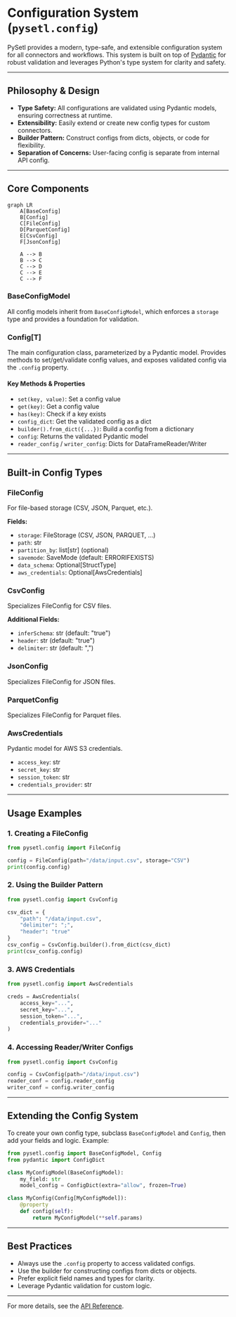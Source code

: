 # Configuration System (`pysetl.config`)

PySetl provides a modern, type-safe, and extensible configuration system for all connectors and workflows. This system is built on top of [Pydantic](https://docs.pydantic.dev/) for robust validation and leverages Python's type system for clarity and safety.

---

## Philosophy & Design

- **Type Safety:** All configurations are validated using Pydantic models, ensuring correctness at runtime.
- **Extensibility:** Easily extend or create new config types for custom connectors.
- **Builder Pattern:** Construct configs from dicts, objects, or code for flexibility.
- **Separation of Concerns:** User-facing config is separate from internal API config.

---

## Core Components


``` mermaid
graph LR
    A[BaseConfig]
    B[Config]
    C[FileConfig]
    D[ParquetConfig]
    E[CsvConfig]
    F[JsonConfig]

    A --> B
    B --> C
    C --> D
    C --> E
    C --> F
```

### BaseConfigModel
All config models inherit from `BaseConfigModel`, which enforces a `storage` type and provides a foundation for validation.

### Config[T]
The main configuration class, parameterized by a Pydantic model. Provides methods to set/get/validate config values, and exposes validated config via the `.config` property.

#### Key Methods & Properties
- `set(key, value)`: Set a config value
- `get(key)`: Get a config value
- `has(key)`: Check if a key exists
- `config_dict`: Get the validated config as a dict
- `builder().from_dict({...})`: Build a config from a dictionary
- `config`: Returns the validated Pydantic model
- `reader_config` / `writer_config`: Dicts for DataFrameReader/Writer

---

## Built-in Config Types

### FileConfig
For file-based storage (CSV, JSON, Parquet, etc.).

**Fields:**
- `storage`: FileStorage (CSV, JSON, PARQUET, ...)
- `path`: str
- `partition_by`: list[str] (optional)
- `savemode`: SaveMode (default: ERRORIFEXISTS)
- `data_schema`: Optional[StructType]
- `aws_credentials`: Optional[AwsCredentials]

### CsvConfig
Specializes FileConfig for CSV files.

**Additional Fields:**
- `inferSchema`: str (default: "true")
- `header`: str (default: "true")
- `delimiter`: str (default: ",")

### JsonConfig
Specializes FileConfig for JSON files.

### ParquetConfig
Specializes FileConfig for Parquet files.

### AwsCredentials
Pydantic model for AWS S3 credentials.
- `access_key`: str
- `secret_key`: str
- `session_token`: str
- `credentials_provider`: str

---

## Usage Examples

### 1. Creating a FileConfig
```python
from pysetl.config import FileConfig

config = FileConfig(path="/data/input.csv", storage="CSV")
print(config.config)
```

### 2. Using the Builder Pattern
```python
from pysetl.config import CsvConfig

csv_dict = {
    "path": "/data/input.csv",
    "delimiter": ";",
    "header": "true"
}
csv_config = CsvConfig.builder().from_dict(csv_dict)
print(csv_config.config)
```

### 3. AWS Credentials
```python
from pysetl.config import AwsCredentials

creds = AwsCredentials(
    access_key="...",
    secret_key="...",
    session_token="...",
    credentials_provider="..."
)
```

### 4. Accessing Reader/Writer Configs
```python
from pysetl.config import CsvConfig

config = CsvConfig(path="/data/input.csv")
reader_conf = config.reader_config
writer_conf = config.writer_config
```

---

## Extending the Config System

To create your own config type, subclass `BaseConfigModel` and `Config`, then add your fields and logic. Example:

```python
from pysetl.config import BaseConfigModel, Config
from pydantic import ConfigDict

class MyConfigModel(BaseConfigModel):
    my_field: str
    model_config = ConfigDict(extra="allow", frozen=True)

class MyConfig(Config[MyConfigModel]):
    @property
    def config(self):
        return MyConfigModel(**self.params)
```

---

## Best Practices
- Always use the `.config` property to access validated configs.
- Use the builder for constructing configs from dicts or objects.
- Prefer explicit field names and types for clarity.
- Leverage Pydantic validation for custom logic.

---

For more details, see the [API Reference](../api/config.md).
